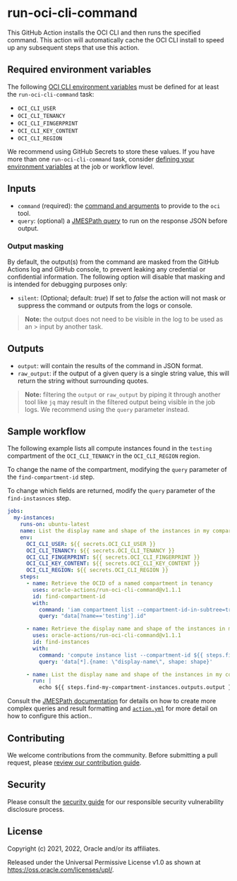 # run-oci-cli-command

This GitHub Action installs the OCI CLI and then runs the specified command. This action will automatically cache the OCI CLI install to speed up any subsequent steps that use this action.

## Required environment variables

The following [OCI CLI environment variables][1] must be defined for at least the `run-oci-cli-command` task:

* `OCI_CLI_USER`
* `OCI_CLI_TENANCY`
* `OCI_CLI_FINGERPRINT`
* `OCI_CLI_KEY_CONTENT`
* `OCI_CLI_REGION`

We recommend using GitHub Secrets to store these values. If you have more than one `run-oci-cli-command` task, consider [defining your environment variables][2] at the job or workflow level.

## Inputs

* `command` (required): the [command and arguments][3] to provide to the `oci` tool.
* `query`: (optional) a [JMESPath query][4] to run on the  response JSON before output.

### Output masking

By default, the output(s) from the command are masked from the GitHub Actions log and GitHub console, to prevent leaking any credential or confidential information. The following option will disable that masking and is intended for debugging purposes only:

* `silent`: (Optional; default: _true_) If set to _false_ the  action will   not mask or suppress the command or outputs from the logs or console.

> **Note:** the output does not need to be visible in the log to be used as an > input by another task.

## Outputs

* `output`: will contain the results of the command in JSON format.
* `raw_output`: if the output of a given query is a single string value, this   will return the string without surrounding quotes.

> **Note:** filtering the `output` or `raw_output` by piping it through another tool like `jq` may result in the filtered output being visible in the job logs. We recommend using the `query` parameter instead.

## Sample workflow

The following example lists all compute instances found in the `testing` compartment of the `OCI_CLI_TENANCY` in the `OCI_CLI_REGION` region.

To change the name of the compartment, modifying the `query` parameter of the `find-compartment-id` step.

To change which fields are returned, modify the `query` parameter of the `find-instasnces` step.

```yaml
jobs:
  my-instances:
    runs-on: ubuntu-latest
    name: List the display name and shape of the instances in my compartment
    env:
      OCI_CLI_USER: ${{ secrets.OCI_CLI_USER }}
      OCI_CLI_TENANCY: ${{ secrets.OCI_CLI_TENANCY }}
      OCI_CLI_FINGERPRINT: ${{ secrets.OCI_CLI_FINGERPRINT }}
      OCI_CLI_KEY_CONTENT: ${{ secrets.OCI_CLI_KEY_CONTENT }}
      OCI_CLI_REGION: ${{ secrets.OCI_CLI_REGION }}
    steps:
      - name: Retrieve the OCID of a named compartment in tenancy
        uses: oracle-actions/run-oci-cli-command@v1.1.1
        id: find-compartment-id
        with:
          command: 'iam compartment list --compartment-id-in-subtree=true'
          query: "data[?name=='testing'].id"

      - name: Retrieve the display name and shape of the instances in my compartment
        uses: oracle-actions/run-oci-cli-command@v1.1.1
        id: find-instances
        with:
          command: 'compute instance list --compartment-id ${{ steps.find-compartment-id.outputs.raw_output }}'
          query: 'data[*].{name: \"display-name\", shape: shape}'

      - name: List the display name and shape of the instances in my compartment
        run: |
          echo ${{ steps.find-my-compartment-instances.outputs.output }} | jq .
```

 Consult the [JMESPath documentation][4] for details on how to create more complex queries and result formatting and [`action.yml`](./action.yml) for more detail on how to configure this action..

## Contributing

We welcome contributions from the community. Before submitting a pull
request, please [review our contribution guide](./CONTRIBUTING.md).

## Security

Please consult the [security guide](./SECURITY.md) for our responsible security
vulnerability disclosure process.

## License

Copyright (c) 2021, 2022, Oracle and/or its affiliates.

Released under the Universal Permissive License v1.0 as shown at
<https://oss.oracle.com/licenses/upl/>.

[1]: https://docs.oracle.com/en-us/iaas/Content/API/SDKDocs/clienvironmentvariables.htm
[2]: https://docs.github.com/en/actions/learn-github-actions/environment-variables
[3]: https://docs.oracle.com/en-us/iaas/tools/oci-cli/3.2.0/oci_cli_docs/
[4]: https://jmespath.org/

